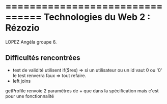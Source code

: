 ================================
Technologies du Web 2 : Rézozio
================================
LOPEZ Angéla groupe 6.

Difficultés rencontrées
-----------------------
* test de validité utilisent if($res) => si un utilisateur ou un id vaut 0 ou '0'
le test renverra faux => tout refaire.
* left joins

getProfile renvoie 2 paramètres de + que dans la spécification mais c'est pour une fonctionnalité
